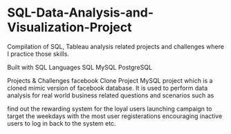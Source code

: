 # SQL-Data-Analysis-and-Visualization-Project

Compilation of SQL, Tableau analysis related projects and challenges where I practice those skills.


Built with
SQL Languages
SQL
MySQL
PostgreSQL

Projects & Challenges
facebook Clone Project
MySQL project which is a cloned mimic version of facebook database. 
It is used to perform data analysis for real world business related questions and scenarios such as

find out the rewarding system for the loyal users
launching campaign to target the weekdays with the most user registerations
encouraging inactive users to log in back to the system
etc.
